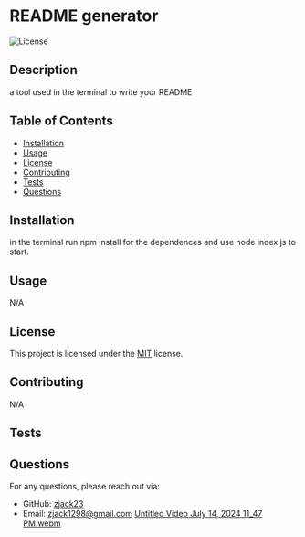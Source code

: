 # README generator

![License](https://img.shields.io/badge/License-MIT-brightgreen.svg)

## Description

a tool used in the terminal to write your README

## Table of Contents

- [Installation](#installation)
- [Usage](#usage)
- [License](#license)
- [Contributing](#contributing)
- [Tests](#tests)
- [Questions](#questions)

## Installation

in the terminal run npm install for the dependences and use node index.js to start.

## Usage

N/A

## License

This project is licensed under the [MIT](https://opensource.org/licenses/MIT) license.

## Contributing

N/A

## Tests



## Questions

For any questions, please reach out via:

- GitHub: [zjack23](https://github.com/zjack23)
- Email: [zjack1298@gmail.com](mailto:zjack1298@gmail.com)
[Untitled Video July 14, 2024 11_47 PM.webm](https://github.com/user-attachments/assets/436fa90d-e6a4-4b84-a7df-6fbf7d1e2faf)
